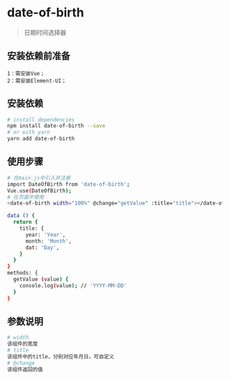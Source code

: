 # date-of-birth

> 日期时间选择器
## 安装依赖前准备

```
1：需安装Vue；
2：需安装Element-UI；

```
## 安装依赖

``` bash
# install dependencies
npm install date-of-birth --save
# or with yarn
yarn add date-of-birth
```
## 使用步骤
``` bash
# 在main.js中引入并注册
import DateOfBirth from 'date-of-birth';
Vue.use(DateOfBirth);
# 在页面中使用
<date-of-birth width="100%" @change="getValue" :title="title"></date-of-birth>

data () {
  return {
    title: {
      year: 'Year',
      month: 'Month',
      dat: 'Day',
    }
  }
}
methods: {
  getValue (value) {
    console.log(value); // 'YYYY-MM-DD'
  }
}
```
## 参数说明
``` bash
# width
该组件的宽度
# title
该组件中的title，分别对应年月日，可自定义
# @change
该组件返回的值
```
